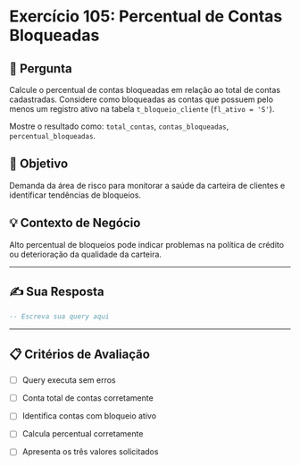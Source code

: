 # Exercício 105: Percentual de Contas Bloqueadas

## 📝 Pergunta

Calcule o percentual de contas bloqueadas em relação ao total de contas cadastradas. Considere como bloqueadas as contas que possuem pelo menos um registro ativo na tabela `t_bloqueio_cliente` (`fl_ativo = 'S'`).

Mostre o resultado como: `total_contas`, `contas_bloqueadas`, `percentual_bloqueadas`.

## 🎯 Objetivo

Demanda da área de risco para monitorar a saúde da carteira de clientes e identificar tendências de bloqueios.

## 💡 Contexto de Negócio

Alto percentual de bloqueios pode indicar problemas na política de crédito ou deterioração da qualidade da carteira.

---

## ✍️ Sua Resposta

```sql
-- Escreva sua query aqui


```

---

## 📋 Critérios de Avaliação

- [ ] Query executa sem erros
- [ ] Conta total de contas corretamente
- [ ] Identifica contas com bloqueio ativo
- [ ] Calcula percentual corretamente
- [ ] Apresenta os três valores solicitados

